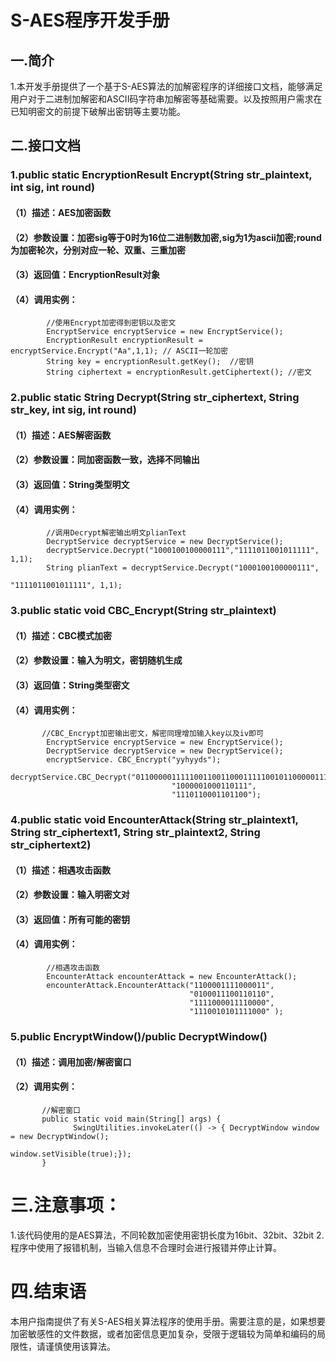 # S-AES程序开发手册
## 一.简介
1.本开发手册提供了一个基于S-AES算法的加解密程序的详细接口文档，能够满足用户对于二进制加解密和ASCII码字符串加解密等基础需要。以及按照用户需求在已知明密文的前提下破解出密钥等主要功能。

## 二.接口文档
### 1.public static EncryptionResult Encrypt(String str_plaintext, int sig, int round)

#### （1）描述：AES加密函数
#### （2）参数设置：加密sig等于0时为16位二进制数加密,sig为1为ascii加密;round为加密轮次，分别对应一轮、双重、三重加密
#### （3）返回值：EncryptionResult对象
#### （4）调用实例：
```shell
        //使用Encrypt加密得到密钥以及密文
        EncryptService encryptService = new EncryptService();
        EncryptionResult encryptionResult = encryptService.Encrypt("Aa",1,1); // ASCII一轮加密
        String key = encryptionResult.getKey();  //密钥
        String ciphertext = encryptionResult.getCiphertext(); //密文
```

### 2.public static String Decrypt(String str_ciphertext, String str_key, int sig, int round)

#### （1）描述：AES解密函数
#### （2）参数设置：同加密函数一致，选择不同输出
#### （3）返回值：String类型明文
#### （4）调用实例：
```shell
        //调用Decrypt解密输出明文plianText
        DecryptService decryptService = new DecryptService();
        decryptService.Decrypt("1000100100000111","1111011001011111", 1,1);
        String plianText = decryptService.Decrypt("1000100100000111",
                                                    "1111011001011111", 1,1);
```

### 3.public static void CBC_Encrypt(String str_plaintext)

#### （1）描述：CBC模式加密
#### （2）参数设置：输入为明文，密钥随机生成
#### （3）返回值：String类型密文
#### （4）调用实例：
```shell
       //CBC_Encrypt加密输出密文，解密同理增加输入key以及iv即可
        EncryptService encryptService = new EncryptService();
        DecryptService decryptService = new DecryptService();
        encryptService. CBC_Encrypt("yyhyyds");
        decryptService.CBC_Decrypt("0110000011111001100110001111100101100000111011011101101100010110",
                                    "1000001000110111",
                                    "1110110001101100");
```

###  4.public static void EncounterAttack(String str_plaintext1, String str_ciphertext1, String str_plaintext2, String str_ciphertext2) 
#### （1）描述：相遇攻击函数
#### （2）参数设置：输入明密文对
#### （3）返回值：所有可能的密钥
#### （4）调用实例：
```shell
        //相遇攻击函数
        EncounterAttack encounterAttack = new EncounterAttack();
        encounterAttack.EncounterAttack("1100001111000011",
                                        "0100011100110110",
                                        "1111000011110000",
                                        "1110010101111000" );
```

###  5.public EncryptWindow()/public DecryptWindow()  
#### （1）描述：调用加密/解密窗口
#### （2）调用实例：
```shell
       //解密窗口
       public static void main(String[] args) {
              SwingUtilities.invokeLater(() -> { DecryptWindow window = new DecryptWindow();
                                                  window.setVisible(true);});
       }
```

# 三.注意事项：
1.该代码使用的是AES算法，不同轮数加密使用密钥长度为16bit、32bit、32bit
2.程序中使用了报错机制，当输入信息不合理时会进行报错并停止计算。

# 四.结束语
本用户指南提供了有关S-AES相关算法程序的使用手册。需要注意的是，如果想要加密敏感性的文件数据，或者加密信息更加复杂，受限于逻辑较为简单和编码的局限性，请谨慎使用该算法。
